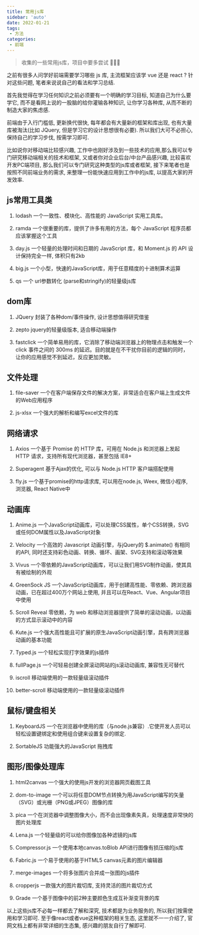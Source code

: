 ```yaml
---
title: 常用js库
sidebar: 'auto'
date: 2022-01-21
tags:
 - 方法
categories:
 - 前端
---
```

> 收集的一些常用js库，项目中要多尝试 🤔🤔🤔

之前有很多人问学好前端需要学习哪些 js 库, 主流框架应该学 vue 还是 react ? 针对这些问题, 笔者来说说自己的看法和学习总结.

首先我觉得在学习任何知识之前必须要有一个明确的学习目标, 知道自己为什么要学它, 而不是看网上说的一股脑的给你灌输各种知识, 让你学习各种库, 从而不断的制造大家的焦虑感.

前端由于入行门槛低, 更新换代很快, 每年都会有大量新的框架和库出现, 也有大量库被淘汰(比如 JQuery, 但是学习它的设计思想很有必要). 所以我们大可不必担心, 保持自己的学习步伐, 按需学习即可. 

比如说你对移动端比较感兴趣, 工作中也刚好涉及到一些技术的应用,那么我可以专门研究移动端相关的技术和框架, 又或者你对企业后台/中台产品感兴趣, 比较喜欢开发PC端项目, 那么我们可以专门研究这种类型的js库或者框架, 接下来笔者也是按照不同前端业务的需求, 来整理一份能快速应用到工作中的js库, 以提高大家的开发效率.


## js常用工具类

1. lodash 一个一致性、模块化、高性能的 JavaScript 实用工具库。

2. ramda 一个很重要的库，提供了许多有用的方法，每个 JavaScript 程序员都应该掌握这个工具

3. day.js 一个轻量的处理时间和日期的 JavaScript 库，和 Moment.js 的 API 设计保持完全一样, 体积只有2kb

4. big.js 一个小型，快速的JavaScript库，用于任意精度的十进制算术运算

5. qs 一个 url参数转化 (parse和stringify)的轻量级js库

## dom库

1. JQuery 封装了各种dom/事件操作, 设计思想值得研究借鉴

2. zepto jquery的轻量级版本, 适合移动端操作

3. fastclick 一个简单易用的库，它消除了移动端浏览器上的物理点击和触发一个 click 事件之间的 300ms 的延迟。目的就是在不干扰你目前的逻辑的同时，让你的应用感觉不到延迟，反应更加灵敏。

## 文件处理

1. file-saver 一个在客户端保存文件的解决方案，非常适合在客户端上生成文件的Web应用程序

2. js-xlsx 一个强大的解析和编写excel文件的库

## 网络请求

1. Axios 一个基于 Promise 的 HTTP 库，可用在 Node.js 和浏览器上发起 HTTP 请求，支持所有现代浏览器，甚至包括 IE8+

2. Superagent 基于Ajax的优化, 可以与 Node.js HTTP 客户端搭配使用

3. fly.js 一个基于promise的http请求库, 可以用在node.js, Weex, 微信小程序, 浏览器, React Native中


## 动画库

1. Anime.js 一个JavaScript动画库，可以处理CSS属性，单个CSS转换，SVG或任何DOM属性以及JavaScript对象

2. Velocity 一个高效的 Javascript 动画引擎，与jQuery的 $.animate() 有相同的API, 同时还支持彩色动画、转换、循环、画架、SVG支持和滚动等效果

3. Vivus 一个零依赖的JavaScript动画库，可以让我们用SVG制作动画，使其具有被绘制的外观

4. GreenSock JS 一个JavaScript动画库，用于创建高性能、零依赖、跨浏览器动画，已在超过400万个网站上使用, 并且可以在React、Vue、Angular项目中使用

5. Scroll Reveal 零依赖，为 web 和移动浏览器提供了简单的滚动动画，以动画的方式显示滚动中的内容

6. Kute.js 一个强大高性能且可扩展的原生JavaScript动画引擎，具有跨浏览器动画的基本功能

7. Typed.js 一个轻松实现打字效果的js插件

8. fullPage.js 一个可轻易创建全屏滚动网站的js滚动动画库, 兼容性无可替代

9. iscroll 移动端使用的一款轻量级滚动插件

10. better-scroll 移动端使用的一款轻量级滚动插件

## 鼠标/键盘相关

1. KeyboardJS 一个在浏览器中使用的库（与node.js兼容）.它使开发人员可以轻松设置键绑定和使用组合键来设置复杂的绑定.

2. SortableJS 功能强大的JavaScript 拖拽库

## 图形/图像处理库

1. html2canvas 一个强大的使用js开发的浏览器网页截图工具

2. dom-to-image 一个可以将任意DOM节点转换为用JavaScript编写的矢量（SVG）或光栅（PNG或JPEG）图像的库

3. pica 一个在浏览器中调整图像大小，而不会出现像素失真，处理速度非常快的图片处理库

4. Lena.js 一个轻量级的可以给你图像加各种滤镜的js库

5. Compressor.js 一个使用本地canvas.toBlob API进行图像有损压缩的js库

6. Fabric.js 一个易于使用的基于HTML5 canvas元素的图片编辑器

7. merge-images 一个将多张图片合并成一张图的js插件

8. cropperjs 一款强大的图片裁切库, 支持灵活的图片裁切方式

9. Grade 一个基于图像中的前2种主要颜色生成互补渐变背景的库

以上这些js库不必每一样都去了解和深究, 技术都是为业务服务的, 所以我们按需使用和学习即可. 至于像react或者vue这种框架的相关生态, 这里就不一一介绍了, 官网文档上都有非常详细的生态集, 感兴趣的朋友自行了解即可. 